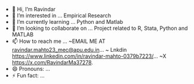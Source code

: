 - 👋 Hi, I’m Ravindar
- 👀 I’m interested in ... Empirical Research
- 🌱 I’m currently learning ... Python and Matlab
- 💞️ I’m looking to collaborate on ... Project related to R, Stata, Python and MATLAB
- 📫 How to reach me ... ~EMAIL ME AT ravindar.mahto23_mec@apu.edu.in... 
  ~ Lnkdin https://www.linkedin.com/in/ravindar-mahto-0379b7223/... ~X https://x.com/RavindarMa37278.
- 😄 Pronouns: ...
- ⚡ Fun fact: ...

<!---
Ravindar8826/Ravindar8826 is a ✨ special ✨ repository because its `README.md` (this file) appears on your GitHub profile.
You can click the Preview link to take a look at your changes.
--->
